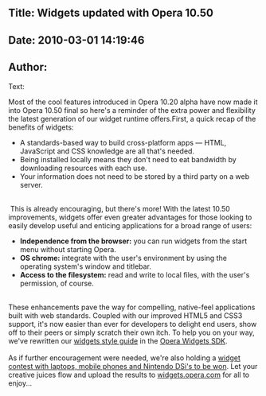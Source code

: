 Title: Widgets updated with Opera 10.50
----
Date: 2010-03-01 14:19:46
----
Author: 
----
Text:

Most of the cool features introduced in Opera 10.20 alpha have now made it into Opera 10.50 final so here&#39;s a reminder of the extra power and flexibility the latest generation of our widget runtime offers.First, a quick recap of the benefits of widgets:<br/><ul class="bullets"><li>A standards-based way to build cross-platform apps — HTML, JavaScript and CSS knowledge are all that&#39;s needed.</li><li>Being installed locally means they don&#39;t need to eat bandwidth by downloading resources with each use.</li><li>Your information does not need to be stored by a third party on a web server.</li></ul><br/><span class='imgright'><img alt='' src='http://files.myopera.com/tagawa/blog/svg-edit_small.png' /></span> This is already encouraging, but there&#39;s more! With the latest 10.50 improvements, widgets offer even greater advantages for those looking to easily develop useful and enticing applications for a broad range of users:<br/><ul class="bullets"><li><strong>Independence from the browser:</strong> you can run widgets from the start menu without starting Opera.</li><li><strong>OS chrome:</strong> integrate with the user&#39;s environment by using the operating system&#39;s window and titlebar.</li><li><strong>Access to the filesystem:</strong> read and write to local files, with the user&#39;s permission, of course.</li></ul><br/>These enhancements pave the way for compelling, native-feel applications built with web standards. Coupled with our improved HTML5 and CSS3 support, it&#39;s now easier than ever for developers to delight end users, show off to their peers or simply scratch their own itch. To help you on your way, we&#39;ve rewritten our <a href="http://dev.opera.com/articles/view/opera-widgets-style-guide/" target="_blank">widgets style guide</a> in the <a href="http://dev.opera.com/articles/view/opera-widgets-sdk/" target="_blank">Opera Widgets SDK</a>.<br/><br/>As if further encouragement were needed, we&#39;re also holding a <a href="http://widgets.opera.com/contest/" target="_blank">widget contest with laptops, mobile phones and Nintendo DSi&#39;s to be won</a>. Let your creative juices flow and upload the results to <a href="http://widgets.opera.com/" target="_blank">widgets.opera.com</a> for all to enjoy...
